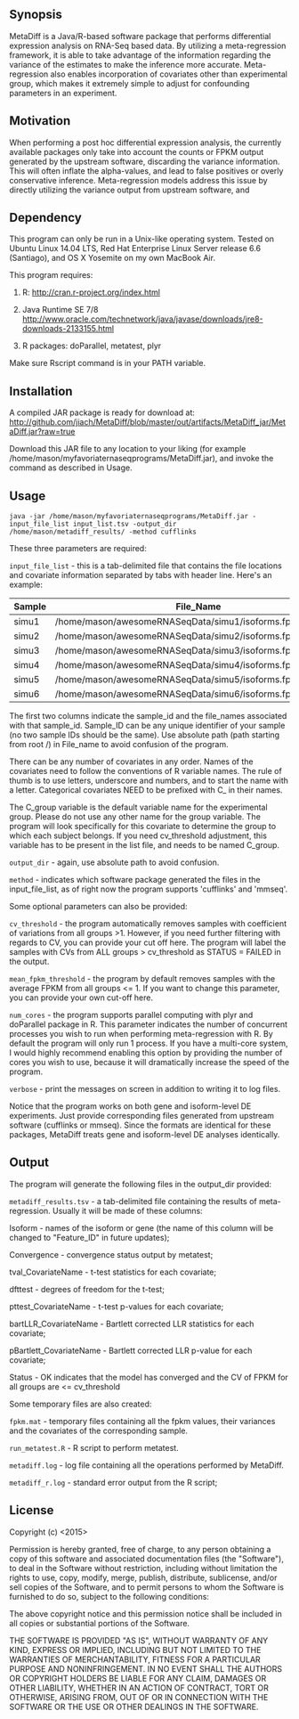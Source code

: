 ## Synopsis

MetaDiff is a Java/R-based software package that performs differential expression analysis on RNA-Seq based data.
By utilizing a meta-regression framework, it is able to take advantage of the information regarding the variance of the estimates to make the inference more accurate.
Meta-regression also enables incorporation of covariates other than experimental group, which makes it extremely simple to adjust for confounding parameters in an experiment.

## Motivation

When performing a post hoc differential expression analysis, the currently available packages only take into account the counts or FPKM output generated by the upstream software, discarding the variance information.
This will often inflate the alpha-values, and lead to false positives or overly conservative inference. Meta-regression models address this issue by directly utilizing the variance output from upstream software, and

## Dependency

This program can only be run in a Unix-like operating system.
Tested on Ubuntu Linux 14.04 LTS, Red Hat Enterprise Linux Server release 6.6 (Santiago), and OS X Yosemite on my own MacBook Air.

This program requires:

1. R:
http://cran.r-project.org/index.html

2. Java Runtime SE 7/8
http://www.oracle.com/technetwork/java/javase/downloads/jre8-downloads-2133155.html

3. R packages:
doParallel, metatest, plyr

Make sure Rscript command is in your PATH variable.


## Installation

A compiled JAR package is ready for download at:
http://github.com/jiach/MetaDiff/blob/master/out/artifacts/MetaDiff_jar/MetaDiff.jar?raw=true

Download this JAR file to any location to your liking (for example /home/mason/myfavoriaternaseqprograms/MetaDiff.jar), and invoke the command as described in Usage.

## Usage

`java -jar /home/mason/myfavoriaternaseqprograms/MetaDiff.jar -input_file_list input_list.tsv -output_dir /home/mason/metadiff_results/ -method cufflinks`

These three parameters are required:

`input_file_list` - this is a tab-delimited file that contains the file locations and covariate information separated by tabs with header line. Here's an example:

| Sample 	| File_Name                                                                   	| C_group 	| age 	| C_gender 	|
|--------	|-----------------------------------------------------------------------------	|---------	|-----	|----------	|
| simu1  	| /home/mason/awesomeRNASeqData/simu1/isoforms.fpkm_tracking 	| 0       	| 40  	| female   	|
| simu2  	| /home/mason/awesomeRNASeqData/simu2/isoforms.fpkm_tracking 	| 0       	| 38  	| male     	|
| simu3  	| /home/mason/awesomeRNASeqData/simu3/isoforms.fpkm_tracking 	| 0       	| 56  	| male     	|
| simu4  	| /home/mason/awesomeRNASeqData/simu4/isoforms.fpkm_tracking 	| 1       	| 52  	| male     	|
| simu5  	| /home/mason/awesomeRNASeqData/simu5/isoforms.fpkm_tracking 	| 1       	| 47  	| male     	|
| simu6  	| /home/mason/awesomeRNASeqData/simu6/isoforms.fpkm_tracking 	| 1       	| 41  	| female   	|

The first two columns indicate the sample_id and the file_names associated with that sample_id. Sample_ID can be any unique identifier of your sample (no two sample IDs should be the same). 
Use absolute path (path starting from root /) in File_name to avoid confusion of the program.

There can be any number of covariates in any order. Names of the covariates need to follow the conventions of R variable names. The rule of thumb is to use letters, underscore and numbers, and to start the name with a letter.
Categorical covariates NEED to be prefixed with C_ in their names.

The C_group variable is the default variable name for the experimental group. Please do not use any other name for the group variable. 
The program will look specifically for this covariate to determine the group to which each subject belongs. If you need cv_threshold adjustment, this variable has to be present in the list file, and needs to be named C_group.

`output_dir` - again, use absolute path to avoid confusion.

`method` - indicates which software package generated the files in the input_file_list, as of right now the program supports 'cufflinks' and 'mmseq'.


Some optional parameters can also be provided:

`cv_threshold` - the program automatically removes samples with coefficient of variations from all groups >1. However, if you need further filtering with regards to CV, you can provide your cut off here.
The program will label the samples with CVs from ALL groups > cv_threshold as STATUS = FAILED in the output.

`mean_fpkm_threshold` - the program by default removes samples with the average FPKM from all groups <= 1. If you want to change this parameter, you can provide your own cut-off here.

`num_cores` - the program supports parallel computing with plyr and doParallel package in R. This parameter indicates the number of concurrent processes you wish to run when performing meta-regression with R. By default the program will only run 1 process.
If you have a multi-core system, I would highly recommend enabling this option by providing the number of cores you wish to use, because it will dramatically increase the speed of the program.

`verbose` - print the messages on screen in addition to writing it to log files.

Notice that the program works on both gene and isoform-level DE experiments. Just provide corresponding files generated from upstream software (cufflinks or mmseq). Since the formats are identical for these packages, MetaDiff treats gene and isoform-level DE analyses identically. 

## Output

The program will generate the following files in the output_dir provided:

`metadiff_results.tsv` - a tab-delimited file containing the results of meta-regression. Usually it will be made of these columns:

Isoform - names of the isoform or gene (the name of this column will be changed to "Feature_ID" in future updates);

Convergence - convergence status output by metatest;

tval_CovariateName - t-test statistics for each covariate;

dfttest - degrees of freedom for the t-test;

pttest_CovariateName - t-test p-values for each covariate;

bartLLR_CovariateName - Bartlett corrected LLR statistics for each covariate;

pBartlett_CovariateName - Bartlett corrected LLR p-value for each covariate;

Status - OK indicates that the model has converged and the CV of FPKM for all groups are <= cv_threshold


Some temporary files are also created:

`fpkm.mat` - temporary files containing all the fpkm values, their variances and the covariates of the corresponding sample.

`run_metatest.R` - R script to perform metatest.

`metadiff.log` - log file containing all the operations performed by MetaDiff.

`metadiff_r.log` - standard error output from the R script;

## License

Copyright (c) <2015> <Cheng Jia>

Permission is hereby granted, free of charge, to any person obtaining a copy of this software and associated documentation files (the "Software"), to deal in the Software without restriction, including without limitation the rights to use, copy, modify, merge, publish, distribute, sublicense, and/or sell copies of the Software, and to permit persons to whom the Software is furnished to do so, subject to the following conditions:

The above copyright notice and this permission notice shall be included in all copies or substantial portions of the Software.

THE SOFTWARE IS PROVIDED "AS IS", WITHOUT WARRANTY OF ANY KIND, EXPRESS OR IMPLIED, INCLUDING BUT NOT LIMITED TO THE WARRANTIES OF MERCHANTABILITY, FITNESS FOR A PARTICULAR PURPOSE AND NONINFRINGEMENT. IN NO EVENT SHALL THE AUTHORS OR COPYRIGHT HOLDERS BE LIABLE FOR ANY CLAIM, DAMAGES OR OTHER LIABILITY, WHETHER IN AN ACTION OF CONTRACT, TORT OR OTHERWISE, ARISING FROM, OUT OF OR IN CONNECTION WITH THE SOFTWARE OR THE USE OR OTHER DEALINGS IN THE SOFTWARE.
